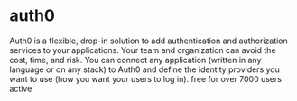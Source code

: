 # auth0
Auth0 is a flexible, drop-in solution to add authentication and authorization services to your applications. Your team and organization can avoid the cost, time, and risk.
You can connect any application (written in any language or on any stack) to Auth0 and define the identity providers you want to use (how you want your users to log in).
free for over 7000 users active
